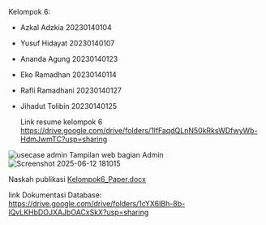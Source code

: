 Kelompok 6:
- Azkal Adzkia 20230140104
- Yusuf Hidayat 20230140107
- Ananda Agung 20230140123
- Eko Ramadhan 20230140114
- Rafli Ramadhani 20230140127
- Jihadut Tolibin 20230140125

  Link resume kelompok 6
https://drive.google.com/drive/folders/1lfFaqdQLnN50kRksWDfwyWb-HdmJwmTC?usp=sharing


![usecase admin](https://github.com/user-attachments/assets/bdb15035-ad58-4904-a817-9e41ece3bbad)
Tampilan web bagian Admin
![Screenshot 2025-06-12 181015](https://github.com/user-attachments/assets/bf364bc9-638a-442b-b837-f4afa1159652)

Naskah publikasi
[Kelompok6_Paper.docx](https://github.com/user-attachments/files/20989070/Kelompok6_Paper.docx)

link Dokumentasi Database: 
https://drive.google.com/drive/folders/1cYX6IBh-8b-lQvLKHbDOJXAJbOACxSkX?usp=sharing
